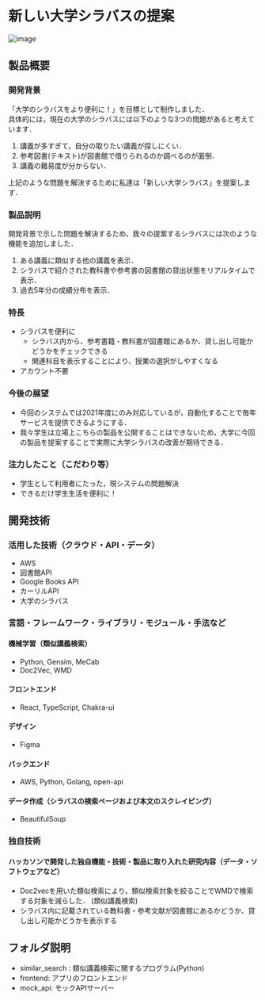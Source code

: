 # 新しい大学シラバスの提案

![image](https://user-images.githubusercontent.com/53786083/139504949-2c6bdbd5-baad-4755-8e27-55ac26e52425.png)

## 製品概要
### 開発背景
「大学のシラバスをより便利に！」を目標として制作しました．  
具体的には，現在の大学のシラバスには以下のような3つの問題があると考えています．

1. 講義が多すぎて，自分の取りたい講義が探しにくい．
2. 参考図書(テキスト)が図書館で借りられるのか調べるのが面倒．
3. 講義の難易度が分からない． 

上記のような問題を解決するために私達は「新しい大学シラバス」を提案します．

### 製品説明
開発背景で示した問題を解決するため，我々の提案するシラバスには次のような機能を追加しました．

1. ある講義に類似する他の講義を表示．
2. シラバスで紹介された教科書や参考書の図書館の貸出状態をリアルタイムで表示．
3. 過去5年分の成績分布を表示．

### 特長
* シラバスを便利に
  * シラバス内から、参考書籍・教科書が図書館にあるか、貸し出し可能かどうかをチェックできる
  * 関連科目を表示することにより、授業の選択がしやすくなる
* アカウント不要 

### 今後の展望
* 今回のシステムでは2021年度にのみ対応しているが，自動化することで毎年サービスを提供できるようにする．
* 我々学生は立場上こちらの製品を公開することはできないため，大学に今回の製品を提案することで実際に大学シラバスの改善が期待できる．

### 注力したこと（こだわり等）
* 学生として利用者にたった，現システムの問題解決
* できるだけ学生生活を便利に！

## 開発技術

### 活用した技術（クラウド・API・データ）
* AWS
* 図書館API
* Google Books API
* カーリルAPI
* 大学のシラバス

### 言語・フレームワーク・ライブラリ・モジュール・手法など
#### 機械学習（類似講義検索）
* Python, Gensim, MeCab
* Doc2Vec, WMD
#### フロントエンド
* React, TypeScript, Chakra-ui
#### デザイン
* Figma
#### バックエンド
* AWS, Python, Golang, open-api
#### データ作成（シラバスの検索ページおよび本文のスクレイピング）
* BeautifulSoup


### 独自技術
#### ハッカソンで開発した独自機能・技術・製品に取り入れた研究内容（データ・ソフトウェアなど）
* Doc2vecを用いた類似検索により，類似検索対象を絞ることでWMDで検索する対象を減らした． (類似講義検索)
* シラバス内に記載されている教科書・参考文献が図書館にあるかどうか、貸し出し可能かどうかを表示する

## フォルダ説明
* similar_search : 類似講義検索に関するプログラム(Python)
* frontend: アプリのフロントエンド
* mock_api: モックAPIサーバー
